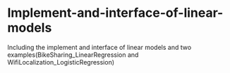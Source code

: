 Implement-and-interface-of-linear-models
====

Including the implement and interface of linear models
and two examples(BikeSharing_LinearRegression and WifiLocalization_LogisticRegression)
